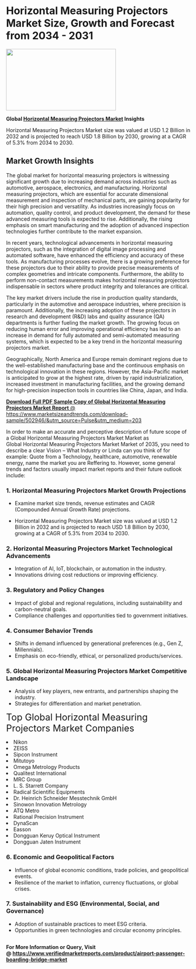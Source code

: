 <H1>Horizontal Measuring Projectors Market Size, Growth and Forecast from 2034 - 2031</H1><img class="aligncenter size-medium wp-image-584254" src="https://thirdeyenews.in/wp-content/uploads/2034/09/Global-Market-Research-300x168.jpeg" alt="" width="300" height="168" /><p><strong>Global&nbsp;<a href="https://www.marketsizeandtrends.com/download-sample/502946/&amp;utm_source=Pulse&amp;utm_medium=203">Horizontal Measuring Projectors Market</a> Insights</strong></p><p>Horizontal Measuring Projectors Market size was valued at USD 1.2 Billion in 2032 and is projected to reach USD 1.8 Billion by 2030, growing at a CAGR of 5.3% from 2034 to 2030.</p><p><h2>Market Growth Insights</h2> <p>The global market for horizontal measuring projectors is witnessing significant growth due to increasing demand across industries such as automotive, aerospace, electronics, and manufacturing. Horizontal measuring projectors, which are essential for accurate dimensional measurement and inspection of mechanical parts, are gaining popularity for their high precision and versatility. As industries increasingly focus on automation, quality control, and product development, the demand for these advanced measuring tools is expected to rise. Additionally, the rising emphasis on smart manufacturing and the adoption of advanced inspection technologies further contribute to the market expansion.</p> <p><a href="#"></a></p> <p>In recent years, technological advancements in horizontal measuring projectors, such as the integration of digital image processing and automated software, have enhanced the efficiency and accuracy of these tools. As manufacturing processes evolve, there is a growing preference for these projectors due to their ability to provide precise measurements of complex geometries and intricate components. Furthermore, the ability to perform non-contact measurements makes horizontal measuring projectors indispensable in sectors where product integrity and tolerances are critical.</p> <p>The key market drivers include the rise in production quality standards, particularly in the automotive and aerospace industries, where precision is paramount. Additionally, the increasing adoption of these projectors in research and development (R&D) labs and quality assurance (QA) departments is further fueling the market growth. The growing focus on reducing human error and improving operational efficiency has led to an increase in demand for fully automated and semi-automated measuring systems, which is expected to be a key trend in the horizontal measuring projectors market.</p> <p>Geographically, North America and Europe remain dominant regions due to the well-established manufacturing base and the continuous emphasis on technological innovation in these regions. However, the Asia-Pacific market is anticipated to grow at the highest rate, driven by rapid industrialization, increased investment in manufacturing facilities, and the growing demand for high-precision inspection tools in countries like China, Japan, and India.</p> <p><a href="#"></p><p><span class=""><strong>Download Full PDF Sample Copy of Global Horizontal Measuring Projectors Market Report</strong> @ <a href="https://www.marketsizeandtrends.com/download-sample/502946/&amp;utm_source=Pulse&amp;utm_medium=203" target="_blank">https://www.marketsizeandtrends.com/download-sample/502946/&amp;utm_source=Pulse&amp;utm_medium=203</a></span></p><p>In order to make an accurate and perceptive description of future scope of a Global&nbsp;Horizontal Measuring Projectors Market Market as Global&nbsp;Horizontal Measuring Projectors Market Market of 2035, you need to describe a clear Vision &ndash; What Industry or Linda can you think of for example: Quote from a Technology, healthcare, automotive, renewable energy, name the market you are Reffering to. However, some general trends and factors usually impact market reports and their future outlook include:</p><h3>1.&nbsp;<strong>Horizontal Measuring Projectors Market Growth Projections</strong></h3><ul><li>Examine market size trends, revenue estimates and CAGR (Compounded Annual Growth Rate) projections.</li><li><p>Horizontal Measuring Projectors Market size was valued at USD 1.2 Billion in 2032 and is projected to reach USD 1.8 Billion by 2030, growing at a CAGR of 5.3% from 2034 to 2030.</p></li></ul><h3>2.&nbsp;<strong>Horizontal Measuring Projectors Market Technological Advancements</strong></h3><ul><li>Integration of AI, IoT, blockchain, or automation in the industry.</li><li>Innovations driving cost reductions or improving efficiency.</li></ul><h3>3.&nbsp;<strong>Regulatory and Policy Changes</strong></h3><ul><li>Impact of global and regional regulations, including sustainability and carbon-neutral goals.</li><li>Compliance challenges and opportunities tied to government initiatives.</li></ul><h3>4.&nbsp;<strong>Consumer Behavior Trends</strong></h3><ul><li>Shifts in demand influenced by generational preferences (e.g., Gen Z, Millennials).</li><li>Emphasis on eco-friendly, ethical, or personalized products/services.</li></ul><h3>5.&nbsp;<strong>Global Horizontal Measuring Projectors Market Competitive Landscape</strong></h3><ul><li>Analysis of key players, new entrants, and partnerships shaping the industry.</li><li>Strategies for differentiation and market penetration.</li></ul><p data-pm-slice="1 1 []"><span style="color: inherit; font-family: inherit; font-size: 25px;">Top Global Horizontal Measuring Projectors Market Companies</span></p><div class="" data-test-id=""><p><li>Nikon</li><li> ZEISS</li><li> Sipcon Instrument</li><li> Mitutoyo</li><li> Omega Metrology Products</li><li> Qualitest International</li><li> MRC Group</li><li> L. S. Starrett Company</li><li> Radical Scientific Equipments</li><li> Dr. Heinrich Schneider Messtechnik GmbH</li><li> Sinowon Innovation Metrology</li><li> ATQ Metro</li><li> Rational Precision Instrument</li><li> DynaScan</li><li> Easson</li><li> Dongguan Keruy Optical Instrument</li><li> Dongguan Jaten Instrument</li></p></div><h3>6.&nbsp;<strong>Economic and Geopolitical Factors</strong></h3><ul><li>Influence of global economic conditions, trade policies, and geopolitical events.</li><li>Resilience of the market to inflation, currency fluctuations, or global crises.</li></ul><h3>7.&nbsp;<strong>Sustainability and ESG (Environmental, Social, and Governance)</strong></h3><ul><li>Adoption of sustainable practices to meet ESG criteria.</li><li>Opportunities in green technologies and circular economy principles.</li></ul><h2><strong style="font-size: 14px;">For More Information or Query, Visit @&nbsp;</strong><a style="background-color: #ffffff; font-size: 14px;" href="https://www.marketsizeandtrends.com/report/horizontal-measuring-projectors-market/" target="_blank">https://www.verifiedmarketreports.com/product/airport-passenger-boarding-bridge-market</a></h2>
